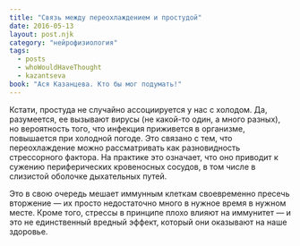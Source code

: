 ```yaml
---
title: "Связь между переохлаждением и простудой"
date: 2016-05-13
layout: post.njk
category: "нейрофизиология"
tags:
  - posts
  - whoWouldHaveThought
  - kazantseva
book: "Ася Казанцева. Кто бы мог подумать!"
---
```


Кстати, простуда не случайно ассоциируется у нас с холодом. Да, разумеется, ее вызывают вирусы (не какой-то один, а много разных), но вероятность того, что инфекция приживется в организме, повышается при холодной погоде. Это связано с тем, что переохлаждение можно рассматривать как разновидность стрессорного фактора. На практике это означает, что оно приводит к сужению периферических кровеносных сосудов, в том числе в слизистой оболочке дыхательных путей.

Это в свою очередь мешает иммунным клеткам своевременно пресечь вторжение — их просто недостаточно много в нужное время в нужном месте. Кроме того, стрессы в принципе плохо влияют на иммунитет — и это не единственный вредный эффект, который они оказывают на наше здоровье.
